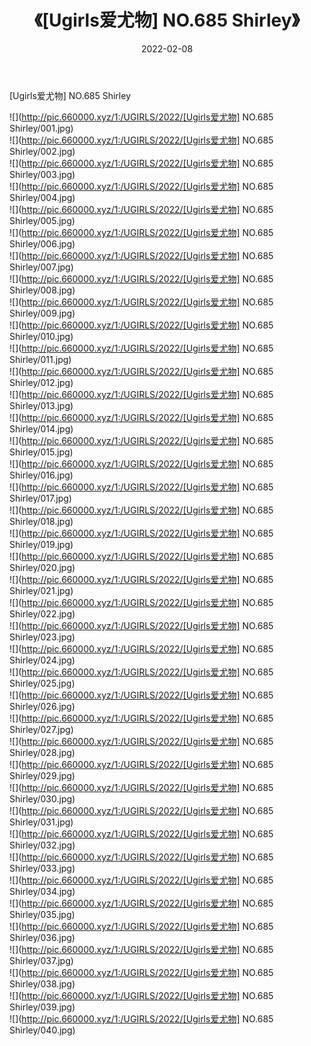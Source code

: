 ﻿---
layout: post
title:  《[Ugirls爱尤物] NO.685 Shirley》
date:   2022-02-08
img: http://pic.660000.xyz/1:/UGIRLS/2022/[Ugirls爱尤物] NO.685 Shirley/000.jpg
categories: [美女, 清纯, 唯美]
---

[Ugirls爱尤物] NO.685 Shirley

 ![](http://pic.660000.xyz/1:/UGIRLS/2022/[Ugirls爱尤物] NO.685 Shirley/001.jpg) <br>![](http://pic.660000.xyz/1:/UGIRLS/2022/[Ugirls爱尤物] NO.685 Shirley/002.jpg) <br>![](http://pic.660000.xyz/1:/UGIRLS/2022/[Ugirls爱尤物] NO.685 Shirley/003.jpg) <br>![](http://pic.660000.xyz/1:/UGIRLS/2022/[Ugirls爱尤物] NO.685 Shirley/004.jpg) <br>![](http://pic.660000.xyz/1:/UGIRLS/2022/[Ugirls爱尤物] NO.685 Shirley/005.jpg) <br>![](http://pic.660000.xyz/1:/UGIRLS/2022/[Ugirls爱尤物] NO.685 Shirley/006.jpg) <br>![](http://pic.660000.xyz/1:/UGIRLS/2022/[Ugirls爱尤物] NO.685 Shirley/007.jpg) <br>![](http://pic.660000.xyz/1:/UGIRLS/2022/[Ugirls爱尤物] NO.685 Shirley/008.jpg) <br>![](http://pic.660000.xyz/1:/UGIRLS/2022/[Ugirls爱尤物] NO.685 Shirley/009.jpg) <br>![](http://pic.660000.xyz/1:/UGIRLS/2022/[Ugirls爱尤物] NO.685 Shirley/010.jpg) <br>![](http://pic.660000.xyz/1:/UGIRLS/2022/[Ugirls爱尤物] NO.685 Shirley/011.jpg) <br>![](http://pic.660000.xyz/1:/UGIRLS/2022/[Ugirls爱尤物] NO.685 Shirley/012.jpg) <br>![](http://pic.660000.xyz/1:/UGIRLS/2022/[Ugirls爱尤物] NO.685 Shirley/013.jpg) <br>![](http://pic.660000.xyz/1:/UGIRLS/2022/[Ugirls爱尤物] NO.685 Shirley/014.jpg) <br>![](http://pic.660000.xyz/1:/UGIRLS/2022/[Ugirls爱尤物] NO.685 Shirley/015.jpg) <br>![](http://pic.660000.xyz/1:/UGIRLS/2022/[Ugirls爱尤物] NO.685 Shirley/016.jpg) <br>![](http://pic.660000.xyz/1:/UGIRLS/2022/[Ugirls爱尤物] NO.685 Shirley/017.jpg) <br>![](http://pic.660000.xyz/1:/UGIRLS/2022/[Ugirls爱尤物] NO.685 Shirley/018.jpg) <br>![](http://pic.660000.xyz/1:/UGIRLS/2022/[Ugirls爱尤物] NO.685 Shirley/019.jpg) <br>![](http://pic.660000.xyz/1:/UGIRLS/2022/[Ugirls爱尤物] NO.685 Shirley/020.jpg) <br>![](http://pic.660000.xyz/1:/UGIRLS/2022/[Ugirls爱尤物] NO.685 Shirley/021.jpg) <br>![](http://pic.660000.xyz/1:/UGIRLS/2022/[Ugirls爱尤物] NO.685 Shirley/022.jpg) <br>![](http://pic.660000.xyz/1:/UGIRLS/2022/[Ugirls爱尤物] NO.685 Shirley/023.jpg) <br>![](http://pic.660000.xyz/1:/UGIRLS/2022/[Ugirls爱尤物] NO.685 Shirley/024.jpg) <br>![](http://pic.660000.xyz/1:/UGIRLS/2022/[Ugirls爱尤物] NO.685 Shirley/025.jpg) <br>![](http://pic.660000.xyz/1:/UGIRLS/2022/[Ugirls爱尤物] NO.685 Shirley/026.jpg) <br>![](http://pic.660000.xyz/1:/UGIRLS/2022/[Ugirls爱尤物] NO.685 Shirley/027.jpg) <br>![](http://pic.660000.xyz/1:/UGIRLS/2022/[Ugirls爱尤物] NO.685 Shirley/028.jpg) <br>![](http://pic.660000.xyz/1:/UGIRLS/2022/[Ugirls爱尤物] NO.685 Shirley/029.jpg) <br>![](http://pic.660000.xyz/1:/UGIRLS/2022/[Ugirls爱尤物] NO.685 Shirley/030.jpg) <br>![](http://pic.660000.xyz/1:/UGIRLS/2022/[Ugirls爱尤物] NO.685 Shirley/031.jpg) <br>![](http://pic.660000.xyz/1:/UGIRLS/2022/[Ugirls爱尤物] NO.685 Shirley/032.jpg) <br>![](http://pic.660000.xyz/1:/UGIRLS/2022/[Ugirls爱尤物] NO.685 Shirley/033.jpg) <br>![](http://pic.660000.xyz/1:/UGIRLS/2022/[Ugirls爱尤物] NO.685 Shirley/034.jpg) <br>![](http://pic.660000.xyz/1:/UGIRLS/2022/[Ugirls爱尤物] NO.685 Shirley/035.jpg) <br>![](http://pic.660000.xyz/1:/UGIRLS/2022/[Ugirls爱尤物] NO.685 Shirley/036.jpg) <br>![](http://pic.660000.xyz/1:/UGIRLS/2022/[Ugirls爱尤物] NO.685 Shirley/037.jpg) <br>![](http://pic.660000.xyz/1:/UGIRLS/2022/[Ugirls爱尤物] NO.685 Shirley/038.jpg) <br>![](http://pic.660000.xyz/1:/UGIRLS/2022/[Ugirls爱尤物] NO.685 Shirley/039.jpg) <br>![](http://pic.660000.xyz/1:/UGIRLS/2022/[Ugirls爱尤物] NO.685 Shirley/040.jpg) <br>